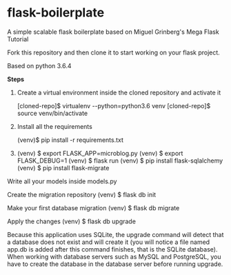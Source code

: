# flask-boilerplate
A simple scalable flask boilerplate based on Miguel Grinberg's Mega Flask Tutorial

Fork this repository and then clone it to start working on your flask project.

Based on python 3.6.4


**Steps**

1. Create a virtual environment inside the cloned repository and activate it

    [cloned-repo]$ virtualenv --python=python3.6 venv
    [cloned-repo]$ source venv/bin/activate
    
2. Install all the requirements

    (venv)$ pip install -r requirements.txt
    
3. (venv) $ export FLASK_APP=microblog.py
(venv) $ export FLASK_DEBUG=1
(venv) $ flask run
(venv) $ pip install flask-sqlalchemy
(venv) $ pip install flask-migrate

Write all your models inside models.py

Create the migration repository
(venv) $ flask db init

Make your first database migration
(venv) $ flask db migrate

Apply the changes
(venv) $ flask db upgrade

Because this application uses SQLite, the upgrade command will detect that a database does not exist and will create it (you will notice a file named app.db is added after this command finishes, that is the SQLite database). When working with database servers such as MySQL and PostgreSQL, you have to create the database in the database server before running upgrade.

